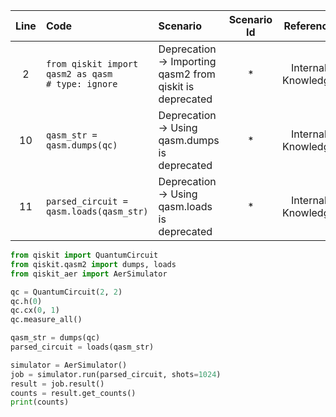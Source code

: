 | Line | Code | Scenario | Scenario Id | Reference | Artifact | Refactoring |   
| :--: | :--- | :------- | :---------: | :-------: | :------- | :---------- | 
| 2 | `from qiskit import qasm2 as qasm                # type: ignore` | Deprecation -> Importing qasm2 from qiskit is deprecated | * | Internal Knowledge | qasm2 | `from qiskit.qasm2 import dumps, loads` |
| 10 | `qasm_str = qasm.dumps(qc)` | Deprecation -> Using qasm.dumps is deprecated | * | Internal Knowledge | qasm.dumps | `qasm_str = dumps(qc)` |
| 11 | `parsed_circuit = qasm.loads(qasm_str)` | Deprecation -> Using qasm.loads is deprecated | * | Internal Knowledge | qasm.loads | `parsed_circuit = loads(qasm_str)` |

```python
from qiskit import QuantumCircuit
from qiskit.qasm2 import dumps, loads
from qiskit_aer import AerSimulator

qc = QuantumCircuit(2, 2)
qc.h(0)
qc.cx(0, 1)
qc.measure_all()

qasm_str = dumps(qc)
parsed_circuit = loads(qasm_str)

simulator = AerSimulator()
job = simulator.run(parsed_circuit, shots=1024)
result = job.result()
counts = result.get_counts()
print(counts)
```